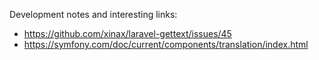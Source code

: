 Development notes and interesting links:

- https://github.com/xinax/laravel-gettext/issues/45
- https://symfony.com/doc/current/components/translation/index.html

